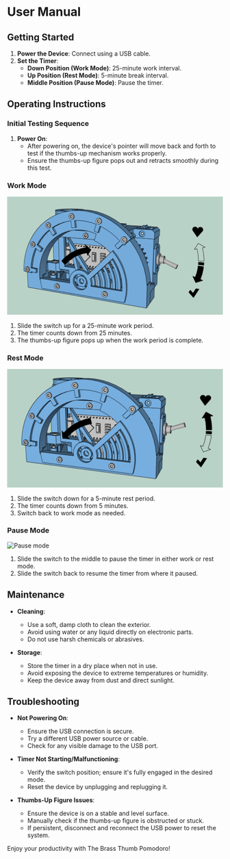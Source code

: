 # User Manual

## Getting Started

1. **Power the Device**: Connect using a USB cable.
2. **Set the Timer**:
   - **Down Position (Work Mode)**: 25-minute work interval.
   - **Up Position (Rest Mode)**: 5-minute break interval.
   - **Middle Position (Pause Mode)**: Pause the timer.

## Operating Instructions

### Initial Testing Sequence
1. **Power On**:
   - After powering on, the device's pointer will move back and forth to test if the thumbs-up mechanism works properly.
   - Ensure the thumbs-up figure pops out and retracts smoothly during this test.

### Work Mode

![Work mode](img/work_mode.png)

1. Slide the switch up for a 25-minute work period.
2. The timer counts down from 25 minutes.
3. The thumbs-up figure pops up when the work period is complete.

### Rest Mode

![Rest mode](img/break_mode.png)

1. Slide the switch down for a 5-minute rest period.
2. The timer counts down from 5 minutes.
3. Switch back to work mode as needed.

### Pause Mode

![Pause mode](img/pause_mode.png)

1. Slide the switch to the middle to pause the timer in either work or rest mode.
2. Slide the switch back to resume the timer from where it paused.

## Maintenance

- **Cleaning**:
  - Use a soft, damp cloth to clean the exterior.
  - Avoid using water or any liquid directly on electronic parts.
  - Do not use harsh chemicals or abrasives.

- **Storage**:
  - Store the timer in a dry place when not in use.
  - Avoid exposing the device to extreme temperatures or humidity.
  - Keep the device away from dust and direct sunlight.

## Troubleshooting

- **Not Powering On**:
  - Ensure the USB connection is secure.
  - Try a different USB power source or cable.
  - Check for any visible damage to the USB port.

- **Timer Not Starting/Malfunctioning**:
  - Verify the switch position; ensure it's fully engaged in the desired mode.
  - Reset the device by unplugging and replugging it.

- **Thumbs-Up Figure Issues**:
  - Ensure the device is on a stable and level surface.
  - Manually check if the thumbs-up figure is obstructed or stuck.
  - If persistent, disconnect and reconnect the USB power to reset the system.

Enjoy your productivity with The Brass Thumb Pomodoro!